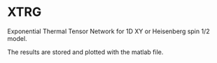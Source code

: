 # XTRG
Exponential Thermal Tensor Network for 1D XY or Heisenberg spin 1/2 model. 

The results are stored and plotted with the matlab file.

